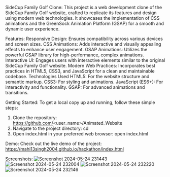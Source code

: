 SideCup Family Golf Clone:
This project is a web development clone of the SideCup Family Golf website, crafted to replicate its features and design using modern web technologies. It showcases the implementation of CSS animations and the GreenSock Animation Platform (GSAP) for a smooth and dynamic user experience.

Features:
Responsive Design: Ensures compatibility across various devices and screen sizes.
CSS Animations: Adds interactive and visually appealing effects to enhance user engagement.
GSAP Animations: Utilizes the powerful GSAP library for high-performance, complex animations.
Interactive UI: Engages users with interactive elements similar to the original SideCup Family Golf website.
Modern Web Practices: Incorporates best practices in HTML5, CSS3, and JavaScript for a clean and maintainable codebase.
Technologies Used
HTML5: For the website structure and semantic markup.
CSS3: For styling and animations.
JavaScript (ES6+): For interactivity and functionality.
GSAP: For advanced animations and transitions.

Getting Started:
To get a local copy up and running, follow these simple steps:
1) Clone the repository:
https://github.com/<user_name>/Animated_Website
2) Navigate to the project directory:
cd <directory>
3) Open index.html in your preferred web browser:
open index.html

Demo:
Check out the live demo of the project: https://mahi13singh2004.github.io/hackathon/index.html

Screenshots: ![Screenshot 2024-05-24 231443](https://github.com/anurag-jaiswal-aj/Animated_Website/assets/144160916/6d914fe7-0d46-4b9a-840c-46321fd681a5)
![Screenshot 2024-05-24 232004](https://github.com/anurag-jaiswal-aj/Animated_Website/assets/144160916/ef6286fe-ee38-48f8-bc07-c454d9c6665c)
![Screenshot 2024-05-24 232220](https://github.com/anurag-jaiswal-aj/Animated_Website/assets/144160916/80203507-34ce-4c47-b3be-0d9faefd5329)
![Screenshot 2024-05-24 232146](https://github.com/anurag-jaiswal-aj/Animated_Website/assets/144160916/c5e2fcb6-68d7-47cb-894d-2e30cf254783)
